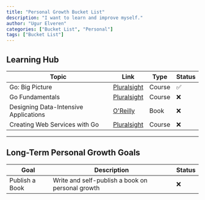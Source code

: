 ```yaml
---
title: "Personal Growth Bucket List"
description: "I want to learn and improve myself."
author: "Ugur Elveren"
categories: ["Bucket List", "Personal"]
tags: ["Bucket List"]
---
```




## Learning Hub
| **Topic**                           | **Link**                                                                                   | **Type**       | **Status** |
|-------------------------------------|-------------------------------------------------------------------------------------------|----------------|------------|
| Go: Big Picture                     | [Pluralsight](https://app.pluralsight.com/library/courses/big-picture-go)                 | Course         | ✅          |
| Go Fundamentals                     | [Pluralsight](https://app.pluralsight.com/library/courses/fundamentals-go)                | Course         | ❌           |
| Designing Data-Intensive Applications | [O'Reilly](https://www.oreilly.com/library/view/designing-data-intensive-applications/9781491903063/) | Book           | ❌           |
| Creating Web Services with Go       | [Pluralsight](https://app.pluralsight.com/library/courses/creating-web-services-go)       | Course         | ❌           |

---

## Long-Term Personal Growth Goals
| **Goal**                              | **Description**                                    | **Status** |
|---------------------------------------|----------------------------------------------------|------------|
| Publish a Book                        | Write and self-publish a book on personal growth   | ❌          |

